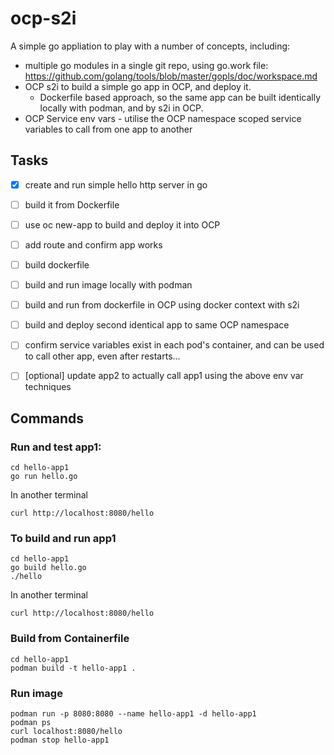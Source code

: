 # ocp-s2i

A simple go appliation to play with a number of concepts, including:

- multiple go modules in a single git repo, using go.work file: https://github.com/golang/tools/blob/master/gopls/doc/workspace.md
- OCP s2i to build a simple go app in OCP, and deploy it.
  - Dockerfile based approach, so the same app can be built identically locally with podman, and by s2i in OCP.
- OCP Service env vars - utilise the OCP namespace scoped service variables to call from one app to another

## Tasks

- [x] create and run simple hello http server in go
- [ ] build it from Dockerfile
- [ ] use oc new-app to build and deploy it into OCP
- [ ] add route and confirm app works
- [ ] build dockerfile
- [ ] build and run image locally with podman
- [ ] build and run from dockerfile in OCP using docker context with s2i
- [ ] build and deploy second identical app to same OCP namespace
- [ ] confirm service variables exist in each pod's container, and can be used to call other app, even after restarts...
- [ ] [optional] update app2 to actually call app1 using the above env var techniques


## Commands

### Run and test app1:
```
cd hello-app1
go run hello.go
```
In another terminal
```
curl http://localhost:8080/hello
```

### To build and run app1
```
cd hello-app1
go build hello.go
./hello
```
In another terminal
```
curl http://localhost:8080/hello
```

### Build from Containerfile

```
cd hello-app1
podman build -t hello-app1 .
```

### Run image

```
podman run -p 8080:8080 --name hello-app1 -d hello-app1
podman ps
curl localhost:8080/hello
podman stop hello-app1
```